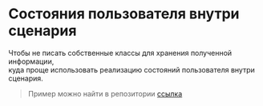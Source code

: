 #  Состояния пользователя внутри сценария
Чтобы не писать собственные классы для хранения полученной информации,  
куда проще использовать реализацию состояний пользователя внутри сценария.
> Пример можно найти в репозитории [ссылка](https://github.com/eternnoir/pyTelegramBotAPI/blob/master/examples/custom_states.py)


